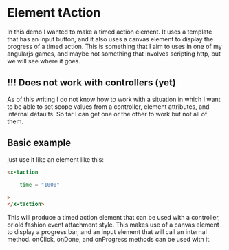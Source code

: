 # Element tAction

In this demo I wanted to make a timed action element. It uses a template that has an input button, and it also uses a canvas element to display the progress of a timed action. This is something that I aim to uses in one of my angularjs games, and maybe not something that involves scripting http, but we will see where it goes.

## !!! Does not work with controllers (yet)

As of this writing I do not know how to work with a situation in which I want to be able to set scope values from a controller, element attributes, and internal defaults. So far I can get one or the other to work but not all of them.

## Basic example

just use it like an element like this:

```html
<x-taction
 
    time = "1000"
 
>
</x-taction>
```

This will produce a timed action element that can be used with a controller, or old fashion event attachment style. This makes use of a canvas element to display a progress bar, and an input element that will call an internal method. onClick, onDone, and onProgress methods can be used with it.
